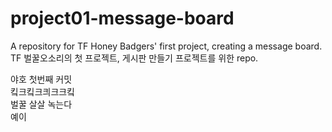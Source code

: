 # project01-message-board
A repository for TF Honey Badgers' first project, creating a message board. <br/>
TF 벌꿀오소리의 첫 프로젝트, 게시판 만들기 프로젝트를 위한 repo.


야호 첫번째 커밋  
킼크킼크킈크크킼  
벌꿀 살살 녹는다  
예이  
